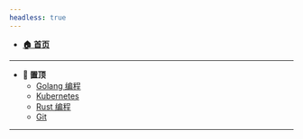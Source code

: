 ```yaml
---
headless: true
---
```


- [**🏠 首页**](/)

---

- **📌 置顶**
  - [Golang 编程](/go)
  - [Kubernetes](/kubernetes)
  - [Rust 编程](/rust)
  - [Git](/git)

---

<!-- - **🔗 外链** -->
